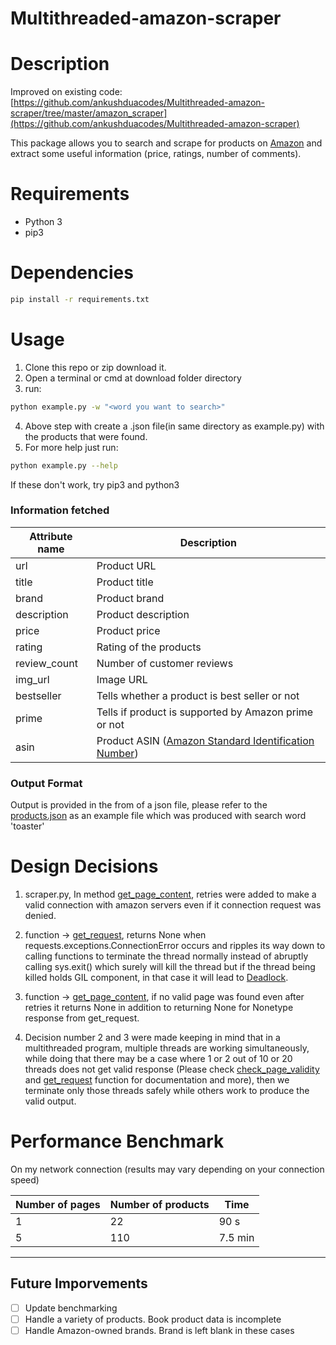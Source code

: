 # Multithreaded-amazon-scraper

# Description
Improved on existing code: [https://github.com/ankushduacodes/Multithreaded-amazon-scraper/tree/master/amazon_scraper](https://github.com/ankushduacodes/Multithreaded-amazon-scraper)

This package allows you to search and scrape for products on [Amazon](https://www.amazon.com) and extract some useful information (price, ratings, number of comments).

# Requirements
- Python 3
- pip3

# Dependencies
```bash
pip install -r requirements.txt
```

# Usage
1. Clone this repo or zip download it.
2. Open a terminal or cmd at download folder directory
3. run:
```bash 
python example.py -w "<word you want to search>"
```
4. Above step with create a .json file(in same directory as example.py) with the products that were found.
5. For more help just run:
```bash 
python example.py --help
```
If these don't work, try pip3 and python3

### Information fetched

Attribute name      | Description
------------------- | ---------------------------------------
url                 | Product URL
title               | Product title
brand               | Product brand
description         | Product description
price               | Product price
rating              | Rating of the products
review_count        | Number of customer reviews
img_url             | Image URL
bestseller          | Tells whether a product is best seller or not
prime               | Tells if product is supported by Amazon prime or not
asin                | Product ASIN ([Amazon Standard Identification Number](https://fr.wikipedia.org/wiki/Amazon_Standard_Identification_Number))

### Output Format
Output is provided in the from of a json file, please refer to the [products.json](https://github.com/ankushduacodes/amazon-search-scraper/blob/master/products.json) as an example file which was produced with search word 'toaster'

# Design Decisions
1. scraper.py, In method [get_page_content](https://github.com/ankushduacodes/amazon-search-scraper/blob/master/amazon_scraper_module/scraper.py#L102), retries were added to make a valid connection with amazon servers even if it connection request was denied.

2. function -> [get_request](https://github.com/ankushduacodes/amazon-search-scraper/blob/master/amazon_scraper_module/scraper.py#L56), returns None when requests.exceptions.ConnectionError occurs and ripples its way down to calling functions to terminate the thread normally instead of abruptly calling sys.exit() which surely will kill the thread but if the thread being killed holds GIL component, in that case it will lead to [Deadlock](https://en.wikipedia.org/wiki/Deadlock).

3. function -> [get_page_content](https://github.com/ankushduacodes/amazon-search-scraper/blob/master/amazon_scraper_module/scraper.py#L102), if no valid page was found even after retries it returns None in addition to returning None for Nonetype response from get_request.

4. Decision number 2 and 3 were made keeping in mind that in a multithreaded program, multiple threads are working simultaneously, while doing that there may be a case where 1 or 2 out of 10 or 20 threads does not get valid response (Please check [check_page_validity](https://github.com/ankushduacodes/amazon-search-scraper/blob/master/amazon_scraper_module/scraper.py#L83[) and [get_request](https://github.com/ankushduacodes/amazon-search-scraper/blob/master/amazon_scraper_module/scraper.py#L56) function for documentation and more), then we terminate only those threads safely while others work to produce the valid output.

# Performance Benchmark
On my network connection (results may vary depending on your connection speed)

Number of pages     | Number of products | Time              |
--------------------|--------------------|-------------------|
 1                  | 22                 | 90  s             |
 5                  | 110                | 7.5 min           |
--------------------------------------------------------------

## Future Imporvements
- [ ] Update benchmarking
- [ ] Handle a variety of products. Book product data is incomplete
- [ ] Handle Amazon-owned brands. Brand is left blank in these cases
